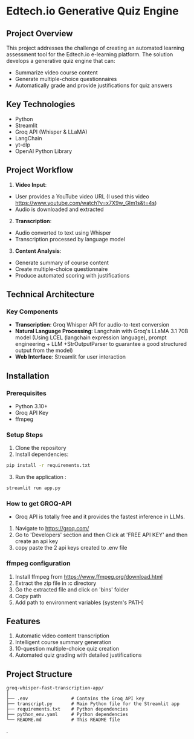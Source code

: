 # Edtech.io Generative Quiz Engine

## Project Overview

This project addresses the challenge of creating an automated learning assessment tool for the Edtech.io e-learning platform. The solution develops a generative quiz engine that can:
- Summarize video course content
- Generate multiple-choice questionnaires
- Automatically grade and provide justifications for quiz answers

## Key Technologies

- Python
- Streamlit
- Groq API (Whisper & LLaMA)
- LangChain
- yt-dlp
- OpenAI Python Library

## Project Workflow

1. **Video Input**: 
  - User provides a YouTube video URL (I used this video https://www.youtube.com/watch?v=x7X9w_GIm1s&t=4s)
  - Audio is downloaded and extracted

2. **Transcription**:
  - Audio converted to text using Whisper
  - Transcription processed by language model

3. **Content Analysis**:
  - Generate summary of course content
  - Create multiple-choice questionnaire
  - Produce automated scoring with justifications

## Technical Architecture

### Key Components
- **Transcription**: Groq Whisper API for audio-to-text conversion
- **Natural Language Processing**: Langchain with Groq's LLaMA 3.1 70B model (Using LCEL (langchain expression language), prompt engineering + LLM +StrOutputParser to guarantee a good structured output from the model)
- **Web Interface**: Streamlit for user interaction

## Installation

### Prerequisites
- Python 3.10+
- Groq API Key
- ffmpeg

### Setup Steps
1. Clone the repository
2. Install dependencies:
  ```bash
  pip install -r requirements.txt
  ```
3. Run the application : 
  ```bash
  streamlit run app.py
  ```
  
### How to get GROQ-API

- Groq API is totally free and it provides the fastest inference in LLMs.
1. Navigate to https://groq.com/
2. Go to 'Developers' section and then Click at 'FREE API KEY' and then create an api key
3. copy paste  the 2 api keys created to .env file

### ffmpeg configuration
1. Install ffmpeg from https://www.ffmpeg.org/download.html
2. Extract the zip file in \:c directory
3. Go the extracted file and click on 'bins' folder
4. Copy path 
5. Add path to environment variables (system's PATH)

## Features 

1. Automatic video content transcription
2. Intelligent course summary generation
3. 10-question multiple-choice quiz creation
4. Automated quiz grading with detailed justifications

## Project Structure

```
groq-whisper-fast-transcription-app/
│
├── .env                # Contains the Groq API key
├── transcript.py       # Main Python file for the Streamlit app
├── requirements.txt    # Python dependencies
├── python_env.yaml     # Python dependencies
└── README.md           # This README file
```
.